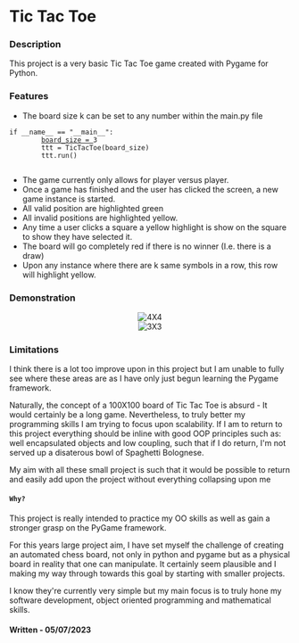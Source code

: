 # Tic Tac Toe

### Description

This project is a very basic Tic Tac Toe game created with Pygame for Python.

### Features

* The board size k can be set to any number within the main.py file

<pre class="language-python" data-title="main.py" data-line-numbers data-full-width="false"><code class="lang-python">if __name__ == "__main__":
        <a data-footnote-ref href="#user-content-fn-1">board_size = </a>3
        ttt = TicTacToe(board_size)
        ttt.run()

</code></pre>

* The game currently only allows for player versus player.
* Once a game has finished and the user has clicked the screen, a new game instance is started.
* All valid position are highlighted green
* All invalid positions are highlighted yellow.
* Any time a user clicks a square a yellow highlight is show on the square to show they have selected it.
* The board will go completely red if there is no winner (I.e. there is a draw)
* Upon any instance where there are k same symbols in a row, this row will highlight yellow.

### Demonstration

<div align="center">

<img src="https://media.giphy.com/media/9kV2r0AzcC23PMtozt/giphy.gif" alt="4X4">

</div>

<div align="center">

<img src="https://media.giphy.com/media/9hgXVmpEj7nHwFOrkn/giphy.gif" alt="3X3">

</div>

### Limitations

I think there is a lot too improve upon in this project but I am unable to fully see where these areas are as I have only just begun learning the Pygame framework.

Naturally, the concept of a 100X100 board of Tic Tac Toe is absurd - It would certainly be a long game. Nevertheless, to truly better my programming skills I am trying to focus upon scalability. If I am to return to this project everything should be inline with good OOP principles such as: well encapsulated objects and low coupling, such that if I do return, I'm not served up a disaterous bowl of Spaghetti Bolognese.

My aim with all these small project is such that it would be possible to return and easily add upon the project without everything collapsing upon me

#### `Why?`

This project is really intended to practice my OO skills as well as gain a stronger grasp on the PyGame framework.

For this years large project aim, I have set myself the challenge of creating an automated chess board, not only in python and pygame but as a physical board in reality that one can manipulate. It certainly seem plausible and I making my way through towards this goal by starting with smaller projects.

I know they're currently very simple but my main focus is to truly hone my software development, object oriented programming and mathematical skills.

#### Written - 05/07/2023

[^1]: set to k
